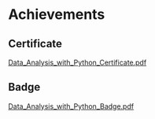 

# Achievements
## Certificate
[Data_Analysis_with_Python_Certificate.pdf](https://prod-files-secure.s3.us-west-2.amazonaws.com/03e82b26-cccb-4906-bb56-adabcbdc0655/1aa3a050-2338-4a85-85d5-899bad17a31c/Data_Analysis_with_Python_Certificate.pdf?X-Amz-Algorithm=AWS4-HMAC-SHA256&X-Amz-Content-Sha256=UNSIGNED-PAYLOAD&X-Amz-Credential=ASIAZI2LB4666B5AX5EE%2F20250206%2Fus-west-2%2Fs3%2Faws4_request&X-Amz-Date=20250206T161658Z&X-Amz-Expires=3600&X-Amz-Security-Token=IQoJb3JpZ2luX2VjEEcaCXVzLXdlc3QtMiJGMEQCIFFKAGSSz3PN9RkHbbpqi3Yr7M%2BjhM9w2uPlTMmh8s0YAiAL4oCD6OCIQAOm1C%2Fbm0FiQ%2F7yq2R8gwnCzhy3AnOtPyr%2FAwhgEAAaDDYzNzQyMzE4MzgwNSIMezifog32vFs76jtmKtwD%2B8MruThF8oFYjvkWU5LE0WbCta1hP9ZKh1NXLPlQKzz6prR5Ccl2%2F9ctO%2F0vuAaRNGxA8S3m2emm6FSxppwvZ%2FfKtyO%2F8vahrIYGiiwJKNGTZxCjuggjrmrdyKZMDFid41twV2MTaQLeKsR%2B6tCq9%2BlnirSvN127BUqi2QwJmk%2BZBiJY2CQatp0dBd7mjokrl3ciNNJrwoVbu6r1nQDFpHD5OccZ9Pz0anWmZ1gsrLFPef8WrfXOjWNUXdCXWArcBC8TXfrXQlKa%2FK9YgaXOYFcw%2BN8nvOBolLuGBcyCiv9VGURynIbzV8wGklBq9HTOegVWxXA%2BwcX8Q%2Flj7jM%2B11txUguk%2BsZy5QHJ7MW%2F86%2Bwf6%2B9G39Fwgn3y3Kmkn4rIw3QHGAHCF5UhENOMg%2BHR%2FTUU%2FnPv0hIFx0MoIKnGmMHauZlZH4fYCc67899Pw4wKiHNlWPMuWTWLPdfkRDkh8ZYFRjvK76X7qZYdZej6egaABt%2FoFC6GpUi2lpQjpmQEnNFkser9Jxu5yJzeMzFRjYMktZMTGuYBeMyQjj3QcK1AT1YAoHe%2BWjxMNGxsOyiskAtvTvj905KULwAimk07tQJwGGCe05HwnlJjOMcRSCpoJaHHZ2NqC93g1Uw8JuTvQY6pgEze38L1NzJthvPU1mkp5n5d%2F1nTHKvWKei08HzCcJ1AoxNjV0KKfZtOtSAcgtXQhgEKqBsNGWBKfnYtcUVjPKHWms6UUgUmqgyGkL%2FWfFnqZ9aMtHMB4F6LOFHTLzdd1n4TYBQAqV4gSgGfguSCR%2BARcDkTGvCd8M4NFIOjtx31m6imQNWwQXY7mxlH5dtZ3HOub8XP1GdE8XQVdcD6aJMyec1PYSV&X-Amz-Signature=cf4d13179f5a4a521ca95911ca33fde603d38f284085ab732abbaf73444ca72f&X-Amz-SignedHeaders=host&x-id=GetObject)
## Badge
[Data_Analysis_with_Python_Badge.pdf](https://prod-files-secure.s3.us-west-2.amazonaws.com/03e82b26-cccb-4906-bb56-adabcbdc0655/4fa9bcf8-b584-40dd-8775-c0bfadf6a6f0/Data_Analysis_with_Python_Badge.pdf?X-Amz-Algorithm=AWS4-HMAC-SHA256&X-Amz-Content-Sha256=UNSIGNED-PAYLOAD&X-Amz-Credential=ASIAZI2LB4666B5AX5EE%2F20250206%2Fus-west-2%2Fs3%2Faws4_request&X-Amz-Date=20250206T161658Z&X-Amz-Expires=3600&X-Amz-Security-Token=IQoJb3JpZ2luX2VjEEcaCXVzLXdlc3QtMiJGMEQCIFFKAGSSz3PN9RkHbbpqi3Yr7M%2BjhM9w2uPlTMmh8s0YAiAL4oCD6OCIQAOm1C%2Fbm0FiQ%2F7yq2R8gwnCzhy3AnOtPyr%2FAwhgEAAaDDYzNzQyMzE4MzgwNSIMezifog32vFs76jtmKtwD%2B8MruThF8oFYjvkWU5LE0WbCta1hP9ZKh1NXLPlQKzz6prR5Ccl2%2F9ctO%2F0vuAaRNGxA8S3m2emm6FSxppwvZ%2FfKtyO%2F8vahrIYGiiwJKNGTZxCjuggjrmrdyKZMDFid41twV2MTaQLeKsR%2B6tCq9%2BlnirSvN127BUqi2QwJmk%2BZBiJY2CQatp0dBd7mjokrl3ciNNJrwoVbu6r1nQDFpHD5OccZ9Pz0anWmZ1gsrLFPef8WrfXOjWNUXdCXWArcBC8TXfrXQlKa%2FK9YgaXOYFcw%2BN8nvOBolLuGBcyCiv9VGURynIbzV8wGklBq9HTOegVWxXA%2BwcX8Q%2Flj7jM%2B11txUguk%2BsZy5QHJ7MW%2F86%2Bwf6%2B9G39Fwgn3y3Kmkn4rIw3QHGAHCF5UhENOMg%2BHR%2FTUU%2FnPv0hIFx0MoIKnGmMHauZlZH4fYCc67899Pw4wKiHNlWPMuWTWLPdfkRDkh8ZYFRjvK76X7qZYdZej6egaABt%2FoFC6GpUi2lpQjpmQEnNFkser9Jxu5yJzeMzFRjYMktZMTGuYBeMyQjj3QcK1AT1YAoHe%2BWjxMNGxsOyiskAtvTvj905KULwAimk07tQJwGGCe05HwnlJjOMcRSCpoJaHHZ2NqC93g1Uw8JuTvQY6pgEze38L1NzJthvPU1mkp5n5d%2F1nTHKvWKei08HzCcJ1AoxNjV0KKfZtOtSAcgtXQhgEKqBsNGWBKfnYtcUVjPKHWms6UUgUmqgyGkL%2FWfFnqZ9aMtHMB4F6LOFHTLzdd1n4TYBQAqV4gSgGfguSCR%2BARcDkTGvCd8M4NFIOjtx31m6imQNWwQXY7mxlH5dtZ3HOub8XP1GdE8XQVdcD6aJMyec1PYSV&X-Amz-Signature=ac3764dc97bfb23b807989404516b685ba827fe677265be2af00dfb87872f17f&X-Amz-SignedHeaders=host&x-id=GetObject)
